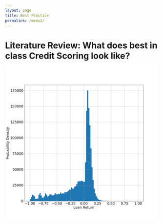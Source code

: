 ```yaml
---
layout: page
title: Best Practice
permalink: /menu2/
---
```


# Literature Review: What does best in class Credit Scoring look like?

![Table1](/image/loan.png)
